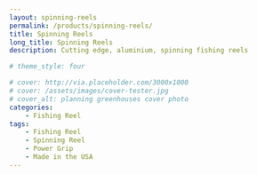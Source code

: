 ```yaml
---
layout: spinning-reels
permalink: /products/spinning-reels/
title: Spinning Reels
long_title: Spinning Reels
description: Cutting edge, aluminium, spinning fishing reels

# theme_style: four

# cover: http://via.placeholder.com/3000x1000
# cover: /assets/images/cover-tester.jpg
# cover_alt: planning greenhouses cover photo
categories: 
    - Fishing Reel
tags: 
    - Fishing Reel
    - Spinning Reel
    - Power Grip
    - Made in the USA
---
```


<!-- 
## Patented Technology
{: id="patented" }

Comparison between Power and Traditional Grip

## Superior Construction
{: id="construction" }

Made in The USA using American made components

## Customizations
{: id="customizations" }

Engraving, grips, handles, drag, colors, etc -->